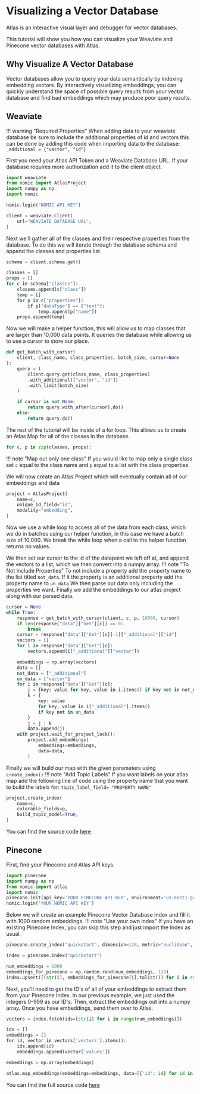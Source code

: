 # Visualizing a Vector Database

Atlas is an interactive visual layer and debugger for vector databases.

This tutorial will show you how you can visualize your Weaviate and Pinecone vector databases with Atlas.

## Why Visualize A Vector Database

Vector databases allow you to query your data semantically by indexing embedding vectors. By interactively visualizing embeddings, you can quickly understand the space of possible query results from your vector database and find bad embeddings which may produce poor query results.

## Weaviate

!!! warning "Required Properties"
    When adding data to your weaviate database be sure to include the additional properties of id and vectors this can be done by adding this code when importing data to the database: `_additional = {"vector", "id"}`

First you need your Atlas API Token and a Weaviate Database URL.
If your database requires more authorization add it to the client object.

```python
import weaviate
from nomic import AtlasProject
import numpy as np
import nomic

nomic.login("NOMIC API KEY")

client = weaviate.Client(
    url="WEAVIATE DATABASE URL",
)
```

Next we'll gather all of the classes and their respective properties from the database.
To do this we will iterate through the database schema and append the classes and properties list.

```python
schema = client.schema.get()

classes = []
props = []
for c in schema["classes"]:
    classes.append(c["class"])
    temp = []
    for p in c["properties"]:
        if p["dataType"] == ["text"]:
            temp.append(p["name"])
    props.append(temp)
```

Now we will make a helper function, this will allow us to map classes that are larger than 10,000 data points. 
It queries the database while allowing us to use a cursor to store our place.
```python
def get_batch_with_cursor(
    client, class_name, class_properties, batch_size, cursor=None
):
    query = (
        client.query.get(class_name, class_properties)
        .with_additional(["vector", "id"])
        .with_limit(batch_size)
    )

    if cursor is not None:
        return query.with_after(cursor).do()
    else:
        return query.do()
```
The rest of the tutorial will be inside of a for loop.
This allows us to create an Atlas Map for all of the classes in the database. 
```python
for c, p in zip(classes, props):
```
!!! note "Map out only one class"
    If you would like to map only a single class set `c` equal to the class name and `p` equal to a list with the class properties

We will now create an Atlas Project which will eventually contain all of our embeddings and data
```python
project = AtlasProject(
    name=c,
    unique_id_field="id",
    modality="embedding",
)
```
Now we use a while loop to access all of the data from each class, which we do in batches using our helper function, in this case we have a batch size of 10,000. We break the while loop when a call to the helper function returns no values. 

We then set our cursor to the id of the datapoint we left off at, and append the vectors to a list, which we then convert into a numpy array. 
!!! note "To Not Include Properties" 
    To not include a property add the property name to the list titled `not_data`. If it the property is an additional property add the property name to `un_data`
We then parse our data only including the properties we want. 
Finally we add the embeddings to our atlas project along with our parsed data. 
```python
cursor = None
while True:
    response = get_batch_with_cursor(client, c, p, 10000, cursor)
    if len(response["data"]["Get"][c]) == 0:
        break
    cursor = response["data"]["Get"][c][-1]["_additional"]["id"]
    vectors = []
    for i in response["data"]["Get"][c]:
        vectors.append(i["_additional"]["vector"])

    embeddings = np.array(vectors)
    data = []
    not_data = ["_additional"]
    un_data = ["vector"]
    for i in response["data"]["Get"][c]:
        j = {key: value for key, value in i.items() if key not in not_data}
        k = {
            key: value
            for key, value in i["_additional"].items()
            if key not in un_data
        }
        j = j | k
        data.append(j)
    with project.wait_for_project_lock():
        project.add_embeddings(
            embeddings=embeddings,
            data=data,
        )
```

Finally we will build our map with the given parameters using `create_index()`
!!! note "Add Topic Labels"
    If you want labels on your atlas map add the following line of code using the property name that you want to build the labels for: `topic_label_field= "PROPERTY NAME"`
```python
project.create_index(
    name=c,
    colorable_fields=p,
    build_topic_model=True,
)
```

You can find the source code [here](https://github.com/nomic-ai/maps/blob/main/maps/weaviate_script.py)

## Pinecone

First, find your Pinecone and Atlas API keys.
```python
import pinecone
import numpy as np
from nomic import atlas
import nomic
pinecone.init(api_key='YOUR PINECONE API KEY', environment='us-east1-gcp')
nomic.login('YOUR NOMIC API KEY')
```

Below we will create an example Pinecone Vector Database Index and fill it with 1000 random embeddings. 
!!! note "Use your own index"
    If you have an existing Pinecone Index, you can skip this step and just import the Index as usual.
```python
pinecone.create_index("quickstart", dimension=128, metric="euclidean", pod_type="p1")

index = pinecone.Index("quickstart")

num_embeddings = 1000
embeddings_for_pinecone = np.random.rand(num_embeddings, 128)
index.upsert([(str(i), embeddings_for_pinecone[i].tolist()) for i in range(num_embeddings)])
```

Next, you'll need to get the ID's of all of your embeddings to extract them from your Pinecone Index. In our previous example, we just used the integers 0-999 as our ID's. Then, extract the embeddings out into a numpy array. Once you have embeddings, send them over to Atlas. 

```python
vectors = index.fetch(ids=[str(i) for i in range(num_embeddings)])

ids = []
embeddings = []
for id, vector in vectors['vectors'].items():
    ids.append(id)
    embeddings.append(vector['values'])

embeddings = np.array(embeddings)

atlas.map_embeddings(embeddings=embeddings, data=[{'id': id} for id in ids], id_field='id')
```

You can find the full source code [here](https://github.com/nomic-ai/maps/blob/main/maps/pinecone_index.py)
